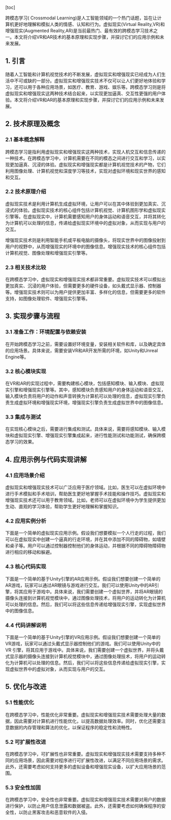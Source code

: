 
[toc]                    
                
                
跨模态学习( Crossmodal Learning)是人工智能领域的一个热门话题，旨在让计算机更好地理解和模拟人类的情感、认知和行为。虚拟现实(Virtual Reality,VR)和增强现实(Augmented Reality,AR)是当前最热门、最有效的跨模态学习技术之一。本文将介绍VR和AR技术的基本原理和实现步骤，并探讨它们的应用示例和未来发展。

## 1. 引言

随着人工智能和计算机视觉技术的不断发展，虚拟现实和增强现实已经成为人们生活中不可或缺的一部分。虚拟现实和增强现实技术不仅可以让人们更好地体验和学习，还可以用于各种应用场景，如医疗、教育、游戏、娱乐等。跨模态学习则是将虚拟现实和增强现实这两种技术结合起来，以实现更加逼真、交互性更强的用户体验。本文将介绍VR和AR的基本原理和实现步骤，并探讨它们的应用示例和未来发展。

## 2. 技术原理及概念

### 2.1 基本概念解释

跨模态学习是指利用虚拟现实和增强现实这两种技术，实现人机交互和信息传递的一种技术。在跨模态学习中，计算机需要在不同的模态之间进行交互和学习，以实现更加逼真、沉浸的体验。虚拟现实和增强现实都是计算机视觉技术的产物，它们利用图像处理、计算机视觉和深度学习等技术，实现对虚拟环境和现实世界的感知和交互。

### 2.2 技术原理介绍

虚拟现实技术是利用计算机生成虚拟环境，让用户可以在其中体验到更加真实、沉浸式的体验。虚拟现实技术的核心组件包括计算机视觉、计算机图形学和虚拟现实引擎等。在虚拟现实中，计算机需要感知用户的身体运动和语音交互，并将其转化为计算机可以处理的信息，传递给虚拟现实环境中的虚拟对象，从而实现与用户的交互。

增强现实技术则是利用智能手机或平板电脑的摄像头，将现实世界中的图像投射到用户的视野中，从而增强现实的环境中的图像信息。增强现实技术的核心组件包括计算机视觉、图像处理和增强现实引擎等。

### 2.3 相关技术比较

在跨模态学习中，虚拟现实和增强现实技术都非常重要。虚拟现实技术可以模拟出更加真实、沉浸的用户体验，但需要更多的硬件设备，如头戴式显示器、控制器等。增强现实技术则可以为用户提供更加丰富、多样化的信息，但需要更多的软件支持，如图像处理软件、增强现实引擎等。

## 3. 实现步骤与流程

### 3.1 准备工作：环境配置与依赖安装

在开始跨模态学习之前，需要设置好环境变量，安装相关软件和库，以及确定具体的应用场景。具体来说，需要安装VR和AR开发所需的环境，如Unity和Unreal Engine等。

### 3.2 核心模块实现

在VR和AR的实现过程中，需要构建核心模块，包括感知模块、输入模块、虚拟现实引擎和增强现实引擎等。其中，感知模块负责感知用户的身体运动和语音交互，输入模块负责将用户的动作和声音转换为计算机可以处理的信息，虚拟现实引擎负责生成虚拟环境和增强现实环境，增强现实引擎负责生成虚拟世界中的图像信息。

### 3.3 集成与测试

在实现核心模块之后，需要进行集成和测试。具体来说，需要将感知模块、输入模块和虚拟现实引擎、增强现实引擎集成起来，进行性能测试和功能测试，确保跨模态学习的效果。

## 4. 应用示例与代码实现讲解

### 4.1 应用场景介绍

虚拟现实和增强现实技术可以广泛应用于医疗领域。比如，医生可以在虚拟环境中进行手术模拟和手术培训，帮助医生更好地掌握手术技能和操作技巧。虚拟现实和增强现实技术还可以用于教育领域。比如，老师可以在虚拟环境中为学生提供更加生动、直观的学习体验，帮助学生更好地理解和掌握知识。

### 4.2 应用实例分析

下面是一个简单的虚拟现实应用示例。假设我们想要模拟一个人行走的过程，我们可以在虚拟现实中创建一个逼真的行走环境，并在其中添加不同的障碍物，如墙壁和桌子等。用户可以通过控制器控制他们的身体运动，并根据不同的障碍物障碍物进行相应的移动和躲避。

### 4.3 核心代码实现

下面是一个简单的基于Unity引擎的AR应用示例。假设我们想要创建一个简单的AR游戏，玩家可以通过AR眼镜与游戏进行交互。我们可以使用Unity中的AR引擎，将其应用于游戏中。具体来说，我们需要创建一个虚拟世界，并将AR眼镜的摄像头连接到计算机视觉模块中，通过图像处理技术，将用户的运动转化为计算机可以处理的信息。然后，我们可以将这些信息传递给增强现实引擎，实现虚拟世界中的图像信息。

### 4.4 代码讲解说明

下面是一个简单的基于Unity引擎的VR应用示例。假设我们想要创建一个简单的 VR游戏，玩家可以通过头戴式显示器控制他们的游戏。我们可以使用Unity中的 VR 引擎，将其应用于游戏中。具体来说，我们需要创建一个虚拟世界，并将头戴式显示器的摄像头连接到计算机视觉模块中，通过图像处理技术，将用户的运动转化为计算机可以处理的信息。然后，我们可以将这些信息传递给虚拟现实引擎，实现虚拟世界中的虚拟对象，从而实现与用户的交互。

## 5. 优化与改进

### 5.1 性能优化

在跨模态学习中，性能优化非常重要。虚拟现实和增强现实技术需要处理大量的数据，因此需要对计算机进行性能优化，以提高数据处理效率。同时，优化还需要注意数据的内存管理和算法的优化，以保证程序的稳定性和流畅性。

### 5.2 可扩展性改进

在跨模态学习中，可扩展性也非常重要。虚拟现实和增强现实技术需要支持多种不同的应用场景，因此需要对程序进行可扩展性改进，以满足不同应用场景的需求。此外，还需要考虑如何支持更多的虚拟设备和增强现实设备，以扩大应用场景的范围。

### 5.3 安全性加固

在跨模态学习中，安全性也非常重要。虚拟现实和增强现实技术需要对用户的数据进行保护，以防止用户信息泄露和数据被盗。此外，还需要考虑如何确保程序的安全性，以防止黑客攻击和恶意软件的入侵。

